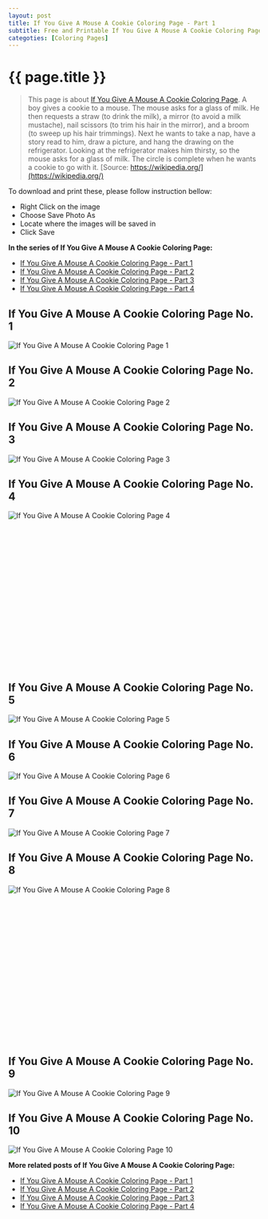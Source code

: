 ```yaml
---
layout: post
title: If You Give A Mouse A Cookie Coloring Page - Part 1
subtitle: Free and Printable If You Give A Mouse A Cookie Coloring Page - Part 1
categoties: [Coloring Pages]
---
```

{{ page.title }}
================
> This page is about [If You Give A Mouse A Cookie Coloring Page](https://freecoloringpages.github.io/). A boy gives a cookie to a mouse. The mouse asks for a glass of milk. He then requests a straw (to drink the milk), a mirror (to avoid a milk mustache), nail scissors (to trim his hair in the mirror), and a broom (to sweep up his hair trimmings). Next he wants to take a nap, have a story read to him, draw a picture, and hang the drawing on the refrigerator. Looking at the refrigerator makes him thirsty, so the mouse asks for a glass of milk. The circle is complete when he wants a cookie to go with it. [Source: https://wikipedia.org/](https://wikipedia.org/)

To download and print these, please follow instruction bellow:
* Right Click on the image 
* Choose Save Photo As 
* Locate where the images will be saved in 
* Click Save

**In the series of If You Give A Mouse A Cookie Coloring Page:**

* [If You Give A Mouse A Cookie Coloring Page - Part 1](https://freecoloringpages.github.io/2017/12/04/If-You-Give-A-Mouse-A-Cookie-Coloring-Page-part-1.html)
* [If You Give A Mouse A Cookie Coloring Page - Part 2](https://freecoloringpages.github.io/2017/12/04/If-You-Give-A-Mouse-A-Cookie-Coloring-Page-part-2.html)
* [If You Give A Mouse A Cookie Coloring Page - Part 3](https://freecoloringpages.github.io/2017/12/04/If-You-Give-A-Mouse-A-Cookie-Coloring-Page-part-3.html)
* [If You Give A Mouse A Cookie Coloring Page - Part 4](https://freecoloringpages.github.io/2017/12/04/If-You-Give-A-Mouse-A-Cookie-Coloring-Page-part-4.html)

## If You Give A Mouse A Cookie Coloring Page No. 1
![If You Give A Mouse A Cookie Coloring Page 1](https://freecoloringpages.github.io/img2/If-You-Give-A-Mouse-A-Cookie-Coloring-Page%20(1).jpg "If You Give A Mouse A Cookie Coloring Page 1")

## If You Give A Mouse A Cookie Coloring Page No. 2
![If You Give A Mouse A Cookie Coloring Page 2](https://freecoloringpages.github.io/img2/If-You-Give-A-Mouse-A-Cookie-Coloring-Page%20(2).jpg "If You Give A Mouse A Cookie Coloring Page 2")

## If You Give A Mouse A Cookie Coloring Page No. 3
![If You Give A Mouse A Cookie Coloring Page 3](https://freecoloringpages.github.io/img2/If-You-Give-A-Mouse-A-Cookie-Coloring-Page%20(3).jpg "If You Give A Mouse A Cookie Coloring Page 3")

## If You Give A Mouse A Cookie Coloring Page No. 4
![If You Give A Mouse A Cookie Coloring Page 4](https://freecoloringpages.github.io/img2/If-You-Give-A-Mouse-A-Cookie-Coloring-Page%20(4).jpg "If You Give A Mouse A Cookie Coloring Page 4")

<script async src="//pagead2.googlesyndication.com/pagead/js/adsbygoogle.js"></script><!-- Texxtonly --><ins class="adsbygoogle" style="display:inline-block;width:336px;height:280px" data-ad-client="ca-pub-6753140515841889" data-ad-slot="3207852233"></ins><script>(adsbygoogle = window.adsbygoogle || []).push({}); </script>

## If You Give A Mouse A Cookie Coloring Page No. 5
![If You Give A Mouse A Cookie Coloring Page 5](https://freecoloringpages.github.io/img2/If-You-Give-A-Mouse-A-Cookie-Coloring-Page%20(5).jpg "If You Give A Mouse A Cookie Coloring Page 5")

## If You Give A Mouse A Cookie Coloring Page No. 6
![If You Give A Mouse A Cookie Coloring Page 6](https://freecoloringpages.github.io/img2/If-You-Give-A-Mouse-A-Cookie-Coloring-Page%20(6).jpg "If You Give A Mouse A Cookie Coloring Page 6")

## If You Give A Mouse A Cookie Coloring Page No. 7
![If You Give A Mouse A Cookie Coloring Page 7](https://freecoloringpages.github.io/img2/If-You-Give-A-Mouse-A-Cookie-Coloring-Page%20(7).jpg "If You Give A Mouse A Cookie Coloring Page 7")

## If You Give A Mouse A Cookie Coloring Page No. 8
![If You Give A Mouse A Cookie Coloring Page 8](https://freecoloringpages.github.io/img2/If-You-Give-A-Mouse-A-Cookie-Coloring-Page%20(8).jpg "If You Give A Mouse A Cookie Coloring Page 8")

<script async src="//pagead2.googlesyndication.com/pagead/js/adsbygoogle.js"></script><!-- Texxtonly --><ins class="adsbygoogle" style="display:inline-block;width:336px;height:280px" data-ad-client="ca-pub-6753140515841889" data-ad-slot="3207852233"></ins><script>(adsbygoogle = window.adsbygoogle || []).push({}); </script>

## If You Give A Mouse A Cookie Coloring Page No. 9
![If You Give A Mouse A Cookie Coloring Page 9](https://freecoloringpages.github.io/img2/If-You-Give-A-Mouse-A-Cookie-Coloring-Page%20(9).jpg "If You Give A Mouse A Cookie Coloring Page 9")

## If You Give A Mouse A Cookie Coloring Page No. 10
![If You Give A Mouse A Cookie Coloring Page 10](https://freecoloringpages.github.io/img2/If-You-Give-A-Mouse-A-Cookie-Coloring-Page%20(10).jpg "If You Give A Mouse A Cookie Coloring Page 10")

**More related posts of If You Give A Mouse A Cookie Coloring Page:**

* [If You Give A Mouse A Cookie Coloring Page - Part 1](https://freecoloringpages.github.io/2017/12/04/If-You-Give-A-Mouse-A-Cookie-Coloring-Page-part-1.html)
* [If You Give A Mouse A Cookie Coloring Page - Part 2](https://freecoloringpages.github.io/2017/12/04/If-You-Give-A-Mouse-A-Cookie-Coloring-Page-part-2.html)
* [If You Give A Mouse A Cookie Coloring Page - Part 3](https://freecoloringpages.github.io/2017/12/04/If-You-Give-A-Mouse-A-Cookie-Coloring-Page-part-3.html)
* [If You Give A Mouse A Cookie Coloring Page - Part 4](https://freecoloringpages.github.io/2017/12/04/If-You-Give-A-Mouse-A-Cookie-Coloring-Page-part-4.html)

